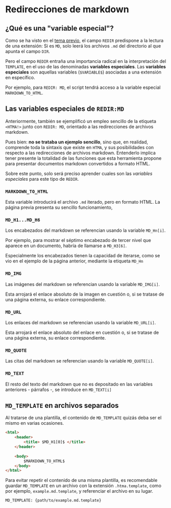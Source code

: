 
# Redirecciones de markdown

## ¿Qué es una "variable especial"?

Como se ha visto en el [tema previo](3first_project.md), el campo `REDIR` predispone a la lectura de una extensión: Si es `MD`, solo leerá los archivos `.md` del directorio al que apunta el campo `DIR`.  

Pero el campo `REDIR` entraña una importancia radical en la interpretación del `TEMPLATE`, en el uso de las denominadas **variables especiales**. Las **variables especiales** son aquellas variables (`$VARIABLE$`) asociadas a una extensión en específico.

Por ejemplo, para `REDIR: MD`, el script tendrá acceso a la variable especial `MARKDOWN_TO_HTML`.

## Las variables especiales de `REDIR:MD`

Anteriormente, también se ejemplificó un empleo sencillo de la etiqueta `<HTMA!>` junto con `REDIR: MD`, orientado a las redirecciones de archivos markdown.

Pues bien: **no se trataba un ejemplo sencillo**, sino que, en realidad, comprende toda la sintaxis que existe en `HTMA`, y sus posibilidades con respecto a las redirecciones de archivos markdown. Entenderlo implica tener presente la totalidad de las funciones que esta herramienta propone para presentar documentos markdown convertidos a formato HTML.

Sobre este punto, solo será preciso aprender cuales son las *variables especiales* para este tipo de `REDIR`.

### **`MARKDOWN_TO_HTML`**

Esta variable introducirá el archivo `.md` iterado, pero en formato HTML. La página previa presenta su sencillo funcionamiento,

### **`MD_H1...MD_H6`**

Los encabezados del markdown se referencian usando la variable `MD_Hn[i]`. 

Por ejemplo, para mostrar el séptimo encabezado de tercer nivel que aparece en un documento, habría de llamarse a `MD_H3[6]`.

Especialmente los encabezados tienen la capacidad de iterarse, como se vio en el ejemplo de la página anterior, mediante la etiqueta `MD_Hn`

### **`MD_IMG`**

Las imágenes del markdown se referencian usando la variable `MD_IMG[i]`. 

Esta arrojará el enlace absoluto de la imagen en cuestión o, si se tratase de una página externa, su enlace correspondiente. 

### **`MD_URL`**

Los enlaces del markdown se referencian usando la variable `MD_URL[i]`. 

Esta arrojará el enlace absoluto del enlace en cuestión o, si se tratase de una página externa, su enlace correspondiente. 

### **`MD_QUOTE`**

Las citas del markdown se referencian usando la variable `MD_QUOTE[i]`. 

### **`MD_TEXT`**

El resto del texto del markdown que no es depositado en las variables anteriores - párrafos -, se introduce en `MD_TEXT[i]`

## `MD_TEMPLATE` en archivos separados

Al tratarse de una plantilla, el contenido de `MD_TEMPLATE` quizás deba ser el mismo en varias ocasiones. 

``` html
<html>
    <header>
        <title> $MD_H1[0]$ </title>
    </header>
    
    <body>
        $MARKDOWN_TO_HTML$
    </body>
</html>
```

Para evitar repetir el contenido de una misma plantilla, es recomendable guardar `MD_TEMPLATE` en un archivo con la extensión `.htma.template`, como por ejemplo, `example.md.template`, y referenciar el archivo en su lugar.

```
MD_TEMPLATE: {path/to/example.md.template}
```

